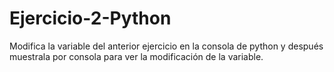 # Ejercicio-2-Python
Modifica la variable del anterior ejercicio en la consola de python y después muestrala por consola para ver la modificación de la variable.
